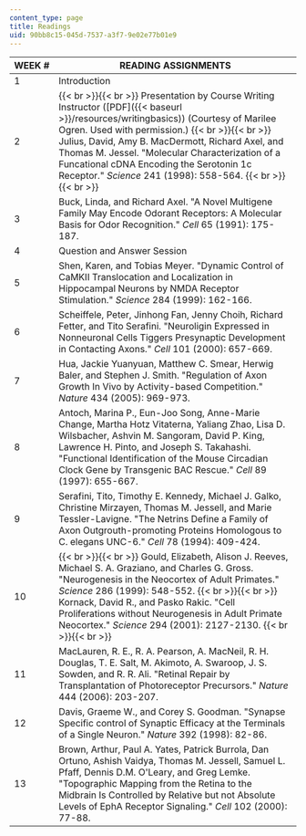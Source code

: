 ```yaml
---
content_type: page
title: Readings
uid: 90bb8c15-045d-7537-a3f7-9e02e77b01e9
---
```


| WEEK # | READING ASSIGNMENTS |
| --- | --- |
| 1 | Introduction |
| 2 |  {{< br >}}{{< br >}} Presentation by Course Writing Instructor ([PDF]({{< baseurl >}}/resources/writingbasics)) (Courtesy of Marilee Ogren. Used with permission.) {{< br >}}{{< br >}} Julius, David, Amy B. MacDermott, Richard Axel, and Thomas M. Jessel. "Molecular Characterization of a Funcational cDNA Encoding the Serotonin 1c Receptor." _Science_ 241 (1998): 558-564. {{< br >}}{{< br >}}  |
| 3 | Buck, Linda, and Richard Axel. "A Novel Multigene Family May Encode Odorant Receptors: A Molecular Basis for Odor Recognition." _Cell_ 65 (1991): 175-187. |
| 4 | Question and Answer Session |
| 5 | Shen, Karen, and Tobias Meyer. "Dynamic Control of CaMKII Translocation and Localization in Hippocampal Neurons by NMDA Receptor Stimulation." _Science_ 284 (1999): 162-166. |
| 6 | Scheiffele, Peter, Jinhong Fan, Jenny Choih, Richard Fetter, and Tito Serafini. "Neuroligin Expressed in Nonneuronal Cells Tiggers Presynaptic Development in Contacting Axons." _Cell_ 101 (2000): 657-669. |
| 7 | Hua, Jackie Yuanyuan, Matthew C. Smear, Herwig Baler, and Stephen J. Smith. "Regulation of Axon Growth In Vivo by Activity-based Competition." _Nature_ 434 (2005): 969-973. |
| 8 | Antoch, Marina P., Eun-Joo Song, Anne-Marie Change, Martha Hotz Vitaterna, Yaliang Zhao, Lisa D. Wilsbacher, Ashvin M. Sangoram, David P. King, Lawrence H. Pinto, and Joseph S. Takahashi. "Functional Identification of the Mouse Circadian Clock Gene by Transgenic BAC Rescue." _Cell_ 89 (1997): 655-667. |
| 9 | Serafini, Tito, Timothy E. Kennedy, Michael J. Galko, Christine Mirzayen, Thomas M. Jessell, and Marie Tessler-Lavigne. "The Netrins Define a Family of Axon Outgrouth-promoting Proteins Homologous to C. elegans UNC-6." _Cell_ 78 (1994): 409-424. |
| 10 |  {{< br >}}{{< br >}} Gould, Elizabeth, Alison J. Reeves, Michael S. A. Graziano, and Charles G. Gross. "Neurogenesis in the Neocortex of Adult Primates." _Science_ 286 (1999): 548-552. {{< br >}}{{< br >}} Kornack, David R., and Pasko Rakic. "Cell Proliferations without Neurogenesis in Adult Primate Neocortex." _Science_ 294 (2001): 2127-2130. {{< br >}}{{< br >}}  |
| 11 | MacLauren, R. E., R. A. Pearson, A. MacNeil, R. H. Douglas, T. E. Salt, M. Akimoto, A. Swaroop, J. S. Sowden, and R. R. Ali. "Retinal Repair by Transplantation of Photoreceptor Precursors." _Nature_ 444 (2006): 203-207. |
| 12 | Davis, Graeme W., and Corey S. Goodman. "Synapse Specific control of Synaptic Efficacy at the Terminals of a Single Neuron." _Nature_ 392 (1998): 82-86. |
| 13 | Brown, Arthur, Paul A. Yates, Patrick Burrola, Dan Ortuno, Ashish Vaidya, Thomas M. Jessell, Samuel L. Pfaff, Dennis D.M. O'Leary, and Greg Lemke. "Topographic Mapping from the Retina to the Midbrain Is Controlled by Relative but not Absolute Levels of EphA Receptor Signaling." _Cell_ 102 (2000): 77-88.